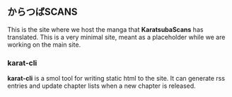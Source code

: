 ## からつばSCANS

This is the site where we host the manga that **KaratsubaScans** has translated. This is a very minimal site, meant as a placeholder while we are working on the main site.

### karat-cli
**karat-cli** is a smol tool for writing static html to the site. It can generate rss entries and update chapter lists when a new chapter is released.

